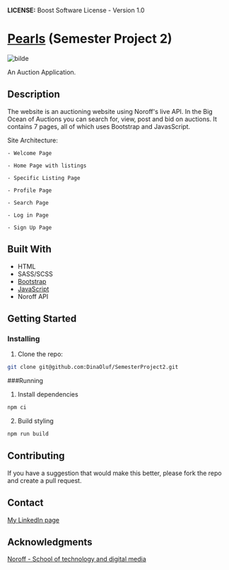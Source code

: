 **LICENSE:** Boost Software License - Version 1.0 

# [Pearls](https://dinaoluf.github.io/SemesterProject2/) (Semester Project 2)

![bilde](https://user-images.githubusercontent.com/91533917/207824570-30b533b9-7943-490a-964b-5aca6ed921c9.png)


An Auction Application.

## Description

The website is an auctioning website using Noroff's live API. In the Big Ocean of Auctions you can search for, view, post and bid on auctions. It contains 7 pages, all of which uses Bootstrap and JavasScript. 

Site Architecture:

    - Welcome Page
    
    - Home Page with listings
    
    - Specific Listing Page
    
    - Profile Page
    
    - Search Page
    
    - Log in Page
    
    - Sign Up Page


## Built With

- HTML
- SASS/SCSS
- [Bootstrap](https://getbootstrap.com/docs/5.2/)
- [JavaScript](https://www.javascript.com/)
- Noroff API

## Getting Started

### Installing

1. Clone the repo:

```bash
git clone git@github.com:DinaOluf/SemesterProject2.git
```

###Running

1. Install dependencies
```bash
npm ci
```

2. Build styling
```bash
npm run build
```

## Contributing

If you have a suggestion that would make this better, please fork the repo and create a pull request.

## Contact

[My LinkedIn page](https://www.linkedin.com/in/dina-olufsen-42922721a/)


## Acknowledgments

[Noroff - School of technology and digital media](https://www.noroff.no/)
